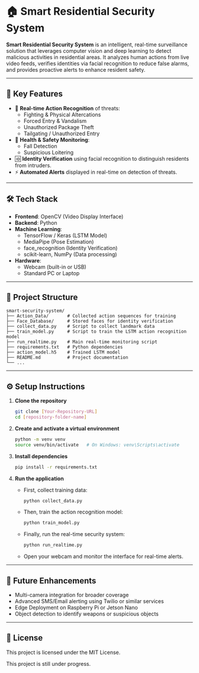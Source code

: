 
# 🏠 Smart Residential Security System

**Smart Residential Security System** is an intelligent, real-time surveillance solution that leverages computer vision and deep learning to detect malicious activities in residential areas. It analyzes human actions from live video feeds, verifies identities via facial recognition to reduce false alarms, and provides proactive alerts to enhance resident safety.

---

## 🔑 Key Features

- 🎯 **Real-time Action Recognition** of threats:
  - Fighting & Physical Altercations  
  - Forced Entry & Vandalism  
  - Unauthorized Package Theft  
  - Tailgating / Unauthorized Entry  
- 🚨 **Health & Safety Monitoring**:
  - Fall Detection  
  - Suspicious Loitering  
- 🆔 **Identity Verification** using facial recognition to distinguish residents from intruders.  
- ⚡ **Automated Alerts** displayed in real-time on detection of threats.

---

## 🛠️ Tech Stack

- **Frontend**: OpenCV (Video Display Interface)  
- **Backend**: Python  
- **Machine Learning**:
  - TensorFlow / Keras (LSTM Model)  
  - MediaPipe (Pose Estimation)  
  - face_recognition (Identity Verification)  
  - scikit-learn, NumPy (Data processing)  
- **Hardware**:
  - Webcam (built-in or USB)  
  - Standard PC or Laptop  

---

## 📁 Project Structure

```
smart-security-system/
├── Action_Data/       # Collected action sequences for training
├── Face_Database/     # Stored faces for identity verification
├── collect_data.py    # Script to collect landmark data
├── train_model.py     # Script to train the LSTM action recognition model
├── run_realtime.py    # Main real-time monitoring script
├── requirements.txt   # Python dependencies
├── action_model.h5    # Trained LSTM model
├── README.md          # Project documentation
└── ...
```

---

## ⚙️ Setup Instructions

1. **Clone the repository**  
   ```bash
   git clone [Your-Repository-URL]  
   cd [repository-folder-name]  
   ```

2. **Create and activate a virtual environment**  
   ```bash
   python -m venv venv  
   source venv/bin/activate   # On Windows: venv\Scripts\activate  
   ```

3. **Install dependencies**  
   ```bash
   pip install -r requirements.txt  
   ```

4. **Run the application**  
   - First, collect training data:  
     ```bash
     python collect_data.py  
     ```  
   - Then, train the action recognition model:  
     ```bash
     python train_model.py  
     ```  
   - Finally, run the real-time security system:  
     ```bash
     python run_realtime.py  
     ```  
   - Open your webcam and monitor the interface for real-time alerts.

---

## 🌟 Future Enhancements

- Multi-camera integration for broader coverage  
- Advanced SMS/Email alerting using Twilio or similar services  
- Edge Deployment on Raspberry Pi or Jetson Nano  
- Object detection to identify weapons or suspicious objects  

---

## 📜 License

This project is licensed under the MIT License.

This project is still under progress.
